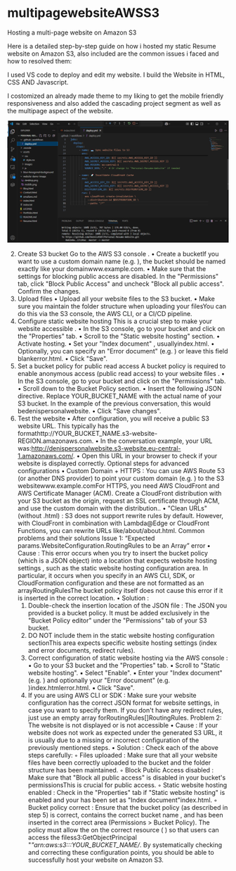 # multipagewebsiteAWSS3
Hosting a multi-page website on Amazon S3

Here is a detailed step-by-step guide on how i hosted my static Resume website on Amazon S3, also included are the  common issues i faced and how to resolved them:



I used VS code to deploy and edit my website. I build the  Website in HTML, CSS AND Javascript. 

I costomized an already made theme to my liking to get the mobile friendly responsiveness and also added the cascading project segment as well as the multipage aspect of the website. 

![alt text](<bilder/VS Code Resume Website (195).PNG>)
    
    
    
   
2. Create S3 bucket Go to the AWS S3 console .
• Create a bucketIf you want to use a custom domain name (e.g. ), the bucket should be named exactly like your domainwww.example.com.
• Make sure that the settings for blocking public access are disabled. In the "Permissions" tab, click "Block Public Access" and uncheck "Block all public access". Confirm the changes.
3. Upload files
• Upload all your website files to the S3 bucket.
• Make sure you maintain the folder structure when uploading your filesYou can do this via the S3 console, the AWS CLI, or a CI/CD pipeline.
4. Configure static website hosting This is a crucial step to make your website accessible .
• In the S3 console, go to your bucket and click on the "Properties" tab.
• Scroll to the "Static website hosting" section.
• Activate hosting.
• Set your "Index document" , usuallyindex.html.
• Optionally, you can specify an "Error document" (e.g. ) or leave this field blankerror.html.
• Click "Save".
5. Set a bucket policy for public read access A bucket policy is required to enable anonymous access (public read access) to your website files .
• In the S3 console, go to your bucket and click on the "Permissions" tab.
• Scroll down to the Bucket Policy section.
• Insert the following JSON directive. Replace YOUR_BUCKET_NAME with the actual name of your S3 bucket. In the example of the previous conversation, this would bedenispersonalwebsite.
• Click "Save changes".
6. Test the website
• After configuration, you will receive a public S3 website URL. This typically has the formathttp://YOUR_BUCKET_NAME.s3-website-REGION.amazonaws.com.
• In the conversation example, your URL was:http://denispersonalwebsite.s3-website.eu-central-1.amazonaws.com/.
• Open this URL in your browser to check if your website is displayed correctly.
Optional steps for advanced configurations
• Custom Domain + HTTPS : You can use AWS Route 53 (or another DNS provider) to point your custom domain (e.g. ) to the S3 websitewww.example.comFor HTTPS, you need AWS CloudFront and AWS Certificate Manager (ACM). Create a CloudFront distribution with your S3 bucket as the origin, request an SSL certificate through ACM, and use the custom domain with the distribution..
• "Clean URLs" (without .html) : S3 does not support rewrite rules by default. However, with CloudFront in combination with Lambda@Edge or CloudFront Functions, you can rewrite URLs like/about/about.html.
Common problems and their solutions
Issue 1: “Expected params.WebsiteConfiguration.RoutingRules to be an Array” error
• Cause : This error occurs when you try to insert the bucket policy (which is a JSON object) into a location that expects website hosting settings , such as the static website hosting configuration area. In particular, it occurs when you specify in an AWS CLI, SDK, or CloudFormation configuration and these are not formatted as an arrayRoutingRulesThe bucket policy itself does not cause this error if it is inserted in the correct location.
• Solution :
    1. Double-check the insertion location of the JSON file : The JSON you provided is a bucket policy. It must be added exclusively in the "Bucket Policy editor" under the "Permissions" tab of your S3 bucket.
    2. DO NOT include them in the static website hosting configuration sectionThis area expects specific website hosting settings (index and error documents, redirect rules).
    3. Correct configuration of static website hosting via the AWS console :
        ▪ Go to your S3 bucket and the "Properties" tab.
        ▪ Scroll to "Static website hosting".
        ▪ Select "Enable".
        ▪ Enter your "Index document" (e.g. ) and optionally your "Error document" (e.g. )index.htmlerror.html.
        ▪ Click "Save".
    4. If you are using AWS CLI or SDK : Make sure your website configuration has the correct JSON format for website settings, in case you want to specify them. If you don't have any redirect rules, just use an empty array forRoutingRules[]RoutingRules.
Problem 2: The website is not displayed or is not accessible
• Cause : If your website does not work as expected under the generated S3 URL, it is usually due to a missing or incorrect configuration of the previously mentioned steps.
• Solution : Check each of the above steps carefully:
    ◦ Files uploaded : Make sure that all your website files have been correctly uploaded to the bucket and the folder structure has been maintained.
    ◦ Block Public Access disabled : Make sure that "Block all public access" is disabled in your bucket's permissionsThis is crucial for public access.
    ◦ Static website hosting enabled : Check in the "Properties" tab if "Static website hosting" is enabled and your has been set as "Index document"index.html.
    ◦ Bucket policy correct : Ensure that the bucket policy (as described in step 5) is correct, contains the correct bucket name , and has been inserted in the correct area (Permissions > Bucket Policy). The policy must allow the on the correct resource ( ) so that users can access the filess3:GetObjectPrincipal "*"arn:aws:s3:::YOUR_BUCKET_NAME/*.
By systematically checking and correcting these configuration points, you should be able to successfully host your website on Amazon S3.
